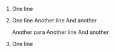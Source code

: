 1. One line
1. One line
Another line
And another

   Another para
Another line
And another
1. One line

